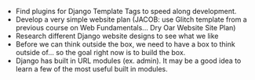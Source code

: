 * Find plugins for Django Template Tags to speed along development.
* Develop a very simple website plan (JACOB: use Glitch template from a previous course on Web Fundamentals... Dry Oar Website Site Plan)
* Research different Django website designs to see what we like
* Before we can think outside the box, we need to have a box to think outside of... so the goal right now is to build the box.
* Django has built in URL modules (ex. admin). It may be a good idea to learn a few of the most useful built in modules.